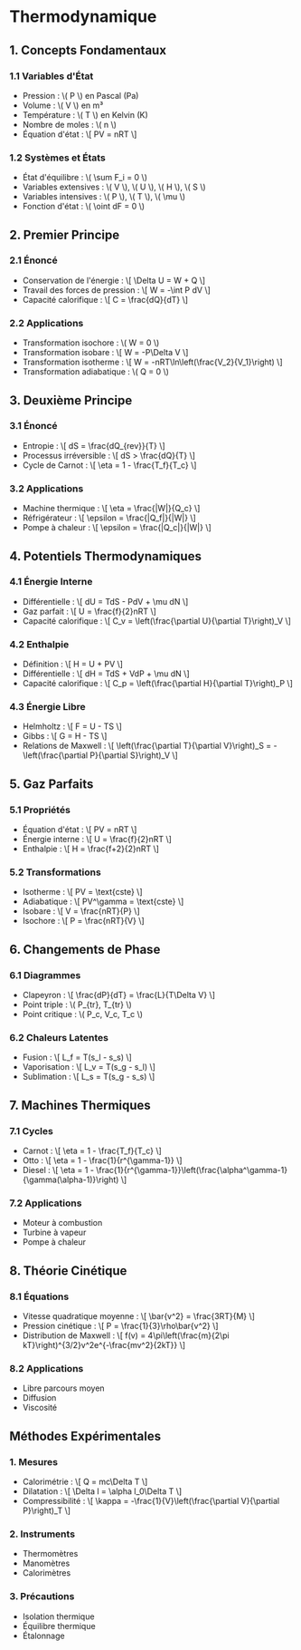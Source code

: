 # Thermodynamique

## 1. Concepts Fondamentaux

### 1.1 Variables d'État
- Pression : \\( P \\) en Pascal (Pa)
- Volume : \\( V \\) en m³
- Température : \\( T \\) en Kelvin (K)
- Nombre de moles : \\( n \\)
- Équation d'état : \\[ PV = nRT \\]

### 1.2 Systèmes et États
- État d'équilibre : \\( \\sum F_i = 0 \\)
- Variables extensives : \\( V \\), \\( U \\), \\( H \\), \\( S \\)
- Variables intensives : \\( P \\), \\( T \\), \\( \\mu \\)
- Fonction d'état : \\( \\oint dF = 0 \\)

## 2. Premier Principe

### 2.1 Énoncé
- Conservation de l'énergie : \\[ \\Delta U = W + Q \\]
- Travail des forces de pression : \\[ W = -\\int P dV \\]
- Capacité calorifique : \\[ C = \\frac{dQ}{dT} \\]

### 2.2 Applications
- Transformation isochore : \\( W = 0 \\)
- Transformation isobare : \\[ W = -P\\Delta V \\]
- Transformation isotherme : \\[ W = -nRT\\ln\\left(\\frac{V_2}{V_1}\\right) \\]
- Transformation adiabatique : \\( Q = 0 \\)

## 3. Deuxième Principe

### 3.1 Énoncé
- Entropie : \\[ dS = \\frac{dQ_{rev}}{T} \\]
- Processus irréversible : \\[ dS > \\frac{dQ}{T} \\]
- Cycle de Carnot : \\[ \\eta = 1 - \\frac{T_f}{T_c} \\]

### 3.2 Applications
- Machine thermique : \\[ \\eta = \\frac{|W|}{Q_c} \\]
- Réfrigérateur : \\[ \\epsilon = \\frac{|Q_f|}{|W|} \\]
- Pompe à chaleur : \\[ \\epsilon = \\frac{|Q_c|}{|W|} \\]

## 4. Potentiels Thermodynamiques

### 4.1 Énergie Interne
- Différentielle : \\[ dU = TdS - PdV + \\mu dN \\]
- Gaz parfait : \\[ U = \\frac{f}{2}nRT \\]
- Capacité calorifique : \\[ C_v = \\left(\\frac{\\partial U}{\\partial T}\\right)_V \\]

### 4.2 Enthalpie
- Définition : \\[ H = U + PV \\]
- Différentielle : \\[ dH = TdS + VdP + \\mu dN \\]
- Capacité calorifique : \\[ C_p = \\left(\\frac{\\partial H}{\\partial T}\\right)_P \\]

### 4.3 Énergie Libre
- Helmholtz : \\[ F = U - TS \\]
- Gibbs : \\[ G = H - TS \\]
- Relations de Maxwell : \\[ \\left(\\frac{\\partial T}{\\partial V}\\right)_S = -\\left(\\frac{\\partial P}{\\partial S}\\right)_V \\]

## 5. Gaz Parfaits

### 5.1 Propriétés
- Équation d'état : \\[ PV = nRT \\]
- Énergie interne : \\[ U = \\frac{f}{2}nRT \\]
- Enthalpie : \\[ H = \\frac{f+2}{2}nRT \\]

### 5.2 Transformations
- Isotherme : \\[ PV = \\text{cste} \\]
- Adiabatique : \\[ PV^\\gamma = \\text{cste} \\]
- Isobare : \\[ V = \\frac{nRT}{P} \\]
- Isochore : \\[ P = \\frac{nRT}{V} \\]

## 6. Changements de Phase

### 6.1 Diagrammes
- Clapeyron : \\[ \\frac{dP}{dT} = \\frac{L}{T\\Delta V} \\]
- Point triple : \\( P_{tr}, T_{tr} \\)
- Point critique : \\( P_c, V_c, T_c \\)

### 6.2 Chaleurs Latentes
- Fusion : \\[ L_f = T(s_l - s_s) \\]
- Vaporisation : \\[ L_v = T(s_g - s_l) \\]
- Sublimation : \\[ L_s = T(s_g - s_s) \\]

## 7. Machines Thermiques

### 7.1 Cycles
- Carnot : \\[ \\eta = 1 - \\frac{T_f}{T_c} \\]
- Otto : \\[ \\eta = 1 - \\frac{1}{r^{\\gamma-1}} \\]
- Diesel : \\[ \\eta = 1 - \\frac{1}{r^{\\gamma-1}}\\left(\\frac{\\alpha^\\gamma-1}{\\gamma(\\alpha-1)}\\right) \\]

### 7.2 Applications
- Moteur à combustion
- Turbine à vapeur
- Pompe à chaleur

## 8. Théorie Cinétique

### 8.1 Équations
- Vitesse quadratique moyenne : \\[ \\bar{v^2} = \\frac{3RT}{M} \\]
- Pression cinétique : \\[ P = \\frac{1}{3}\\rho\\bar{v^2} \\]
- Distribution de Maxwell : \\[ f(v) = 4\\pi\\left(\\frac{m}{2\\pi kT}\\right)^{3/2}v^2e^{-\\frac{mv^2}{2kT}} \\]

### 8.2 Applications
- Libre parcours moyen
- Diffusion
- Viscosité

## Méthodes Expérimentales

### 1. Mesures
- Calorimétrie : \\[ Q = mc\\Delta T \\]
- Dilatation : \\[ \\Delta l = \\alpha l_0\\Delta T \\]
- Compressibilité : \\[ \\kappa = -\\frac{1}{V}\\left(\\frac{\\partial V}{\\partial P}\\right)_T \\]

### 2. Instruments
- Thermomètres
- Manomètres
- Calorimètres

### 3. Précautions
- Isolation thermique
- Équilibre thermique
- Étalonnage 